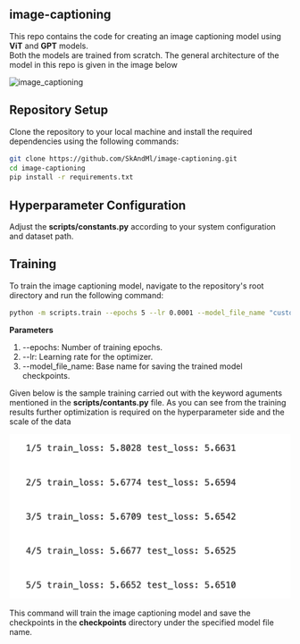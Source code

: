 ## image-captioning

This repo contains the code for creating an image captioning model using **ViT** and **GPT** models. <br>
Both the models are trained from scratch. The general architecture of the model in this repo is given in the image below


<img src="https://github.com/SkAndMl/image-captioning/assets/86184014/4e9f8531-728b-48c6-8f3c-93970c0837df" width="600" alt="image_captioning">

## Repository Setup

Clone the repository to your local machine and install the required dependencies using the following commands:

```bash
git clone https://github.com/SkAndMl/image-captioning.git
cd image-captioning
pip install -r requirements.txt
```

## Hyperparameter Configuration
Adjust the **scripts/constants.py** according to your system configuration and dataset path.

## Training
To train the image captioning model, navigate to the repository's root directory and run the following command:
```bash
python -m scripts.train --epochs 5 --lr 0.0001 --model_file_name "custom_caption_model"
```
**Parameters**
1. --epochs: Number of training epochs.
2. --lr: Learning rate for the optimizer.
3. --model_file_name: Base name for saving the trained model checkpoints.

Given below is the sample training carried out with the keyword aguments mentioned in the **scripts/contants.py** file. As you can see from the training results further optimization is required on the hyperparameter side and the scale of the data

<img src="assets/train_5.png" width="600" alt="training result for 5 epochs">

This command will train the image captioning model and save the checkpoints in the **checkpoints** directory under the specified model file name.
